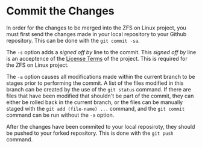 # Commit the Changes

In order for the changes to be merged into the ZFS on Linux project, you must first send the changes made in your local repository to your Github repository.  This can be done with the ```git commit -sa```.  

The ```-s``` option adds a *signed off by* line to the commit.  This *signed off by* line is an acceptence of the [License Terms][license] of the project.  This is required for the ZFS on Linux project.

The ```-a``` option causes all modifications made within the current branch to be stages prior to performing the commit.  A list of the files modified in this branch can be created by the use of the ```git status``` command.  If there are files that have been modified that shouldn't be part of the commit, they can either be rolled back in the current branch, or the files can be manually staged with the ```git add (file-name) ...``` command, and the ```git commit``` command can be run without the ```-a``` option.

After the changes have been commited to your local reposiroty, they should be pushed to your forked repository.  This is done with the ```git push``` command.

[license]: https://github.com/zfsonlinux/zfs/blob/master/COPYRIGHT
